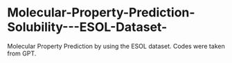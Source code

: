 # Molecular-Property-Prediction-Solubility---ESOL-Dataset-
Molecular Property Prediction by using the ESOL dataset. Codes were taken from GPT. 
